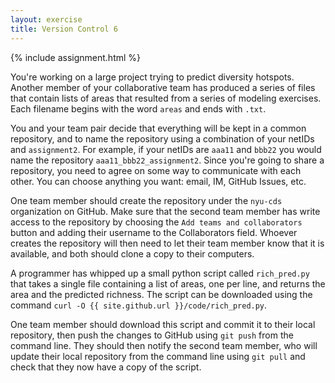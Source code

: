 ```yaml
---
layout: exercise
title: Version Control 6
---
```


{% include assignment.html %}

You're working on a large project trying to predict diversity hotspots. Another
member of your collaborative team has produced a series of files that contain
lists of areas that resulted from a series of modeling exercises. Each filename
begins with the word `areas` and ends with `.txt`.

You and your team pair decide that everything will be kept in a common repository, and to
name the repository using a combination of your netIDs and `assignment2`. For example,
if your netIDs are `aaa11` and `bbb22` you would name the repository `aaa11_bbb22_assignment2`.
Since you're going to share a repository, you need to agree on some way to communicate
with each other. You can choose anything you want: email, IM, GitHub Issues, etc.

One team member should create the repository under the `nyu-cds` organization on GitHub.
Make sure that the second team member has write access to the repository by choosing
the `Add teams and collaborators` button and adding their username to the Collaborators field.
Whoever creates the repository will then need to let their team member know that it is
available, and both should
clone a copy to their computers.

A programmer has whipped up a small python script called `rich_pred.py` that
takes a single file containing a list of areas, one per line, and returns the
area and the predicted richness. The script can be downloaded using the
command `curl -O {{ site.github.url }}/code/rich_pred.py`.

One team member should download this script and commit it to their local repository, then push the
changes to GitHub using `git push` from the command line. They should then notify the second team member,
who will update their local repository from the command line using `git pull` and
check that they now have a copy of the script.
